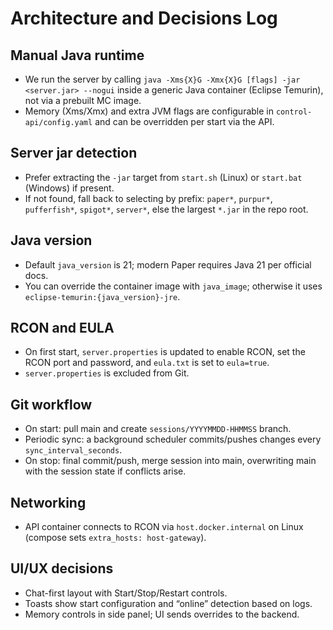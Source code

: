 # Architecture and Decisions Log

## Manual Java runtime

- We run the server by calling `java -Xms{X}G -Xmx{X}G [flags] -jar <server.jar> --nogui` inside a generic Java container (Eclipse Temurin), not via a prebuilt MC image.
- Memory (Xms/Xmx) and extra JVM flags are configurable in `control-api/config.yaml` and can be overridden per start via the API.

## Server jar detection

- Prefer extracting the `-jar` target from `start.sh` (Linux) or `start.bat` (Windows) if present.
- If not found, fall back to selecting by prefix: `paper*`, `purpur*`, `pufferfish*`, `spigot*`, `server*`, else the largest `*.jar` in the repo root.

## Java version

- Default `java_version` is 21; modern Paper requires Java 21 per official docs.
- You can override the container image with `java_image`; otherwise it uses `eclipse-temurin:{java_version}-jre`.

## RCON and EULA

- On first start, `server.properties` is updated to enable RCON, set the RCON port and password, and `eula.txt` is set to `eula=true`.
- `server.properties` is excluded from Git.

## Git workflow

- On start: pull main and create `sessions/YYYYMMDD-HHMMSS` branch.
- Periodic sync: a background scheduler commits/pushes changes every `sync_interval_seconds`.
- On stop: final commit/push, merge session into main, overwriting main with the session state if conflicts arise.

## Networking

- API container connects to RCON via `host.docker.internal` on Linux (compose sets `extra_hosts: host-gateway`).

## UI/UX decisions

- Chat-first layout with Start/Stop/Restart controls.
- Toasts show start configuration and “online” detection based on logs.
- Memory controls in side panel; UI sends overrides to the backend.

